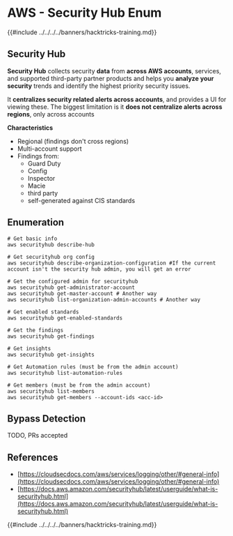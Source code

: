 # AWS - Security Hub Enum

{{#include ../../../../banners/hacktricks-training.md}}

## Security Hub

**Security Hub** collects security **data** from **across AWS accounts**, services, and supported third-party partner products and helps you **analyze your security** trends and identify the highest priority security issues.

It **centralizes security related alerts across accounts**, and provides a UI for viewing these. The biggest limitation is it **does not centralize alerts across regions**, only across accounts

**Characteristics**

- Regional (findings don't cross regions)
- Multi-account support
- Findings from:
  - Guard Duty
  - Config
  - Inspector
  - Macie
  - third party
  - self-generated against CIS standards

## Enumeration

```
# Get basic info
aws securityhub describe-hub

# Get securityhub org config
aws securityhub describe-organization-configuration #If the current account isn't the security hub admin, you will get an error

# Get the configured admin for securityhub
aws securityhub get-administrator-account
aws securityhub get-master-account # Another way
aws securityhub list-organization-admin-accounts # Another way

# Get enabled standards
aws securityhub get-enabled-standards

# Get the findings
aws securityhub get-findings

# Get insights
aws securityhub get-insights

# Get Automation rules (must be from the admin account)
aws securityhub list-automation-rules

# Get members (must be from the admin account)
aws securityhub list-members
aws securityhub get-members --account-ids <acc-id>
```

## Bypass Detection

TODO, PRs accepted

## References

- [https://cloudsecdocs.com/aws/services/logging/other/#general-info](https://cloudsecdocs.com/aws/services/logging/other/#general-info)
- [https://docs.aws.amazon.com/securityhub/latest/userguide/what-is-securityhub.html](https://docs.aws.amazon.com/securityhub/latest/userguide/what-is-securityhub.html)

{{#include ../../../../banners/hacktricks-training.md}}
